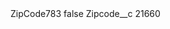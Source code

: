 <?xml version="1.0" encoding="UTF-8"?>
<CustomMetadata xmlns="http://soap.sforce.com/2006/04/metadata" xmlns:xsi="http://www.w3.org/2001/XMLSchema-instance" xmlns:xsd="http://www.w3.org/2001/XMLSchema">
    <label>ZipCode783</label>
    <protected>false</protected>
    <values>
        <field>Zipcode__c</field>
        <value xsi:type="xsd:string">21660</value>
    </values>
</CustomMetadata>

